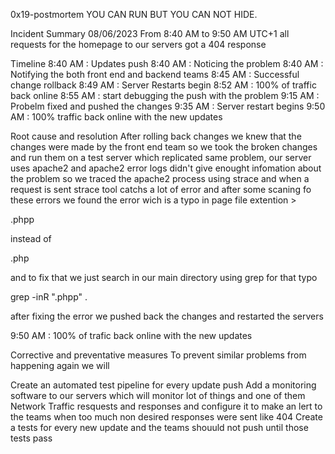 0x19-postmortem
YOU CAN RUN BUT YOU CAN NOT HIDE.

Incident Summary
08/06/2023 From 8:40 AM to 9:50 AM UTC+1 all requests for the homepage to our servers got a 404 response

Timeline
8:40 AM : Updates push
8:40 AM : Noticing the problem
8:40 AM : Notifying the both front end and backend teams
8:45 AM : Successful change rollback
8:49 AM : Server Restarts begin
8:52 AM : 100% of traffic back online
8:55 AM : start debugging the push with the problem
9:15 AM : Probelm fixed and pushed the changes
9:35 AM : Server restart begins
9:50 AM : 100% traffic back online with the new updates

Root cause and resolution
After rolling back changes we knew that the changes were made by the front end team so we took the broken changes and run them on a test server which replicated same problem, our server uses apache2 and apache2 error logs didn't give enought infomation about the problem so we traced the apache2 process using strace and when a request is sent strace tool catchs a lot of error and after some scaning fo these errors we found the error wich is a typo in page file extention >

.phpp

instead of

.php

and to fix that we just search in our main directory using grep for that typo

grep -inR ".phpp" .

after fixing the error we pushed back the changes and restarted the servers

9:50 AM : 100% of trafic back online with the new updates

Corrective and preventative measures
To prevent similar problems from happening again we will

Create an automated test pipeline for every update push
Add a monitoring software to our servers which will monitor lot of things and one of them Network Traffic resquests and responses and configure it to make an lert to the teams when too much non desired responses were sent like 404
Create a tests for every new update and the teams shouuld not push until those tests pass
